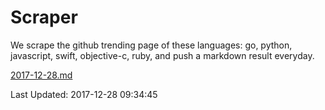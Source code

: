 # Scraper

We scrape the github trending page of these languages: go, python, javascript, swift, objective-c, ruby, and push a markdown result everyday.

[2017-12-28.md](https://github.com/henson/Scraper/blob/master/2017-12-28.md)

Last Updated: 2017-12-28 09:34:45